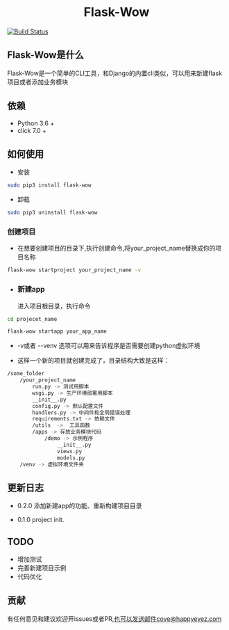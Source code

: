 ﻿# <center>**Flask-Wow**</center>

[![Build Status](https://www.travis-ci.com/ganquan881205/Flask-Wow.svg?branch=master)](https://www.travis-ci.com/ganquan881205/Flask-Wow)

## Flask-Wow是什么

Flask-Wow是一个简单的CLI工具，和Django的内置cli类似，可以用来新建flask项目或者添加业务模块

## 依赖

- Python 3.6 +
- click 7.0 +

## 如何使用

- 安装

```bash
sudo pip3 install flask-wow
```

- 卸载

```bash
sudo pip3 uninstall flask-wow
```

### 创建项目

- 在想要创建项目的目录下,执行创建命令,将your_project_name替换成你的项目名称

```bash
flask-wow startproject your_project_name -v
```
- ### 新建app

  进入项目根目录，执行命令

```bash
cd projecet_name

flask-wow startapp your_app_name 
```

- -v或者 --venv 选项可以用来告诉程序是否需要创建python虚拟环境

- 这样一个新的项目就创建完成了，目录结构大致是这样：

```bash
/some_folder
    /your_project_name
        run.py -> 测试用脚本
        wsgi.py -> 生产环境部署用脚本
        __init__.py
        config.py -> 默认配置文件
        handlers.py -> 中间件和全局错误处理
        requirements.txt -> 依赖文件
        /utils  ->  工具函数
        /apps -> 存放业务模块代码
            /demo -> 示例程序
                __init__.py
                views.py
                models.py
    /venv -> 虚拟环境文件夹
```

## 更新日志

- 0.2.0   添加新建app的功能、重新构建项目目录

- 0.1.0   project init.

## TODO

- 增加测试
- 完善新建项目示例
- 代码优化

## 贡献

有任何意见和建议欢迎开issues或者PR,也可以发送邮件cove@happyeyez.com
